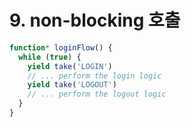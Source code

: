 # 9. non-blocking 호출

```js
function* loginFlow() {
  while (true) {
    yield take('LOGIN')
    // ... perform the login logic
    yield take('LOGOUT')
    // ... perform the logout logic
  }
}
```

##

```js

```

